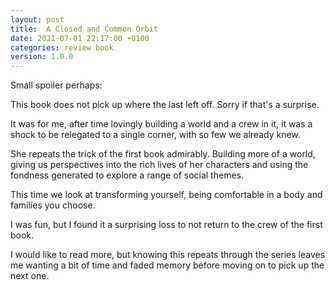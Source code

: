 ```yaml
---
layout: post
title:  A Closed and Common Orbit
date: 2021-07-01 22:17:00 +0100
categories: review book
version: 1.0.0
---
```


Small spoiler perhaps:

This book does not pick up where the last left off. Sorry if that's a surprise.

It was for me, after time lovingly building a world and a crew in it, it was a shock to be relegated to a single corner, with so few we already knew.

She repeats the trick of the first book admirably. Building more of a world, giving us perspectives into the rich lives of her characters and using the fondness generated to explore a range of social themes.

This time we look at transforming yourself, being comfortable in a body and families you choose.

I was fun, but I found it a surprising loss to not return to the crew of the first book.

I would like to read more, but knowing this repeats through the series leaves me wanting a bit of time and faded memory before moving on to pick up the next one.
